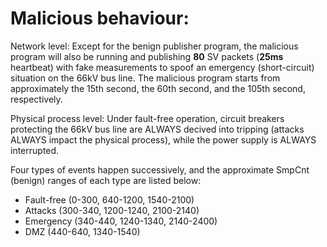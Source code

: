 # Malicious behaviour:

Network level: Except for the benign publisher program, the malicious program will also be running and publishing **80** SV packets (**25ms** heartbeat) with fake measurements to spoof an emergency (short-circuit) situation on the 66kV bus line. The malicious program starts from approximately the 15th second, the 60th second, and the 105th second, respectively.

Physical process level: Under fault-free operation, circuit breakers protecting the 66kV bus line are ALWAYS decived into tripping (attacks ALWAYS impact the physical process), while the power supply is ALWAYS interrupted.

Four types of events happen successively, and the approximate SmpCnt (benign) ranges of each type are listed below:
- Fault-free (0-300, 640-1200, 1540-2100)
- Attacks (300-340, 1200-1240, 2100-2140)
- Emergency (340-440, 1240-1340, 2140-2400)
- DMZ (440-640, 1340-1540)